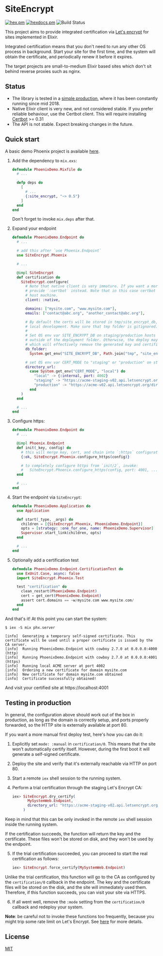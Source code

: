 # SiteEncrypt

[![hex.pm](https://img.shields.io/hexpm/v/parent.svg?style=flat-square)](https://hex.pm/packages/site_encrypt)
[![hexdocs.pm](https://img.shields.io/badge/docs-latest-green.svg?style=flat-square)](https://hexdocs.pm/site_encrypt/)
![Build Status](https://github.com/sasa1977/site_encrypt/workflows/site_encrypt/badge.svg)

This project aims to provide integrated certification via [Let's encrypt](https://letsencrypt.org/) for sites implemented in Elixir.

Integrated certification means that you don't need to run any other OS process in background. Start your site for the first time, and the system will obtain the certificate, and periodically renew it before it expires.

The target projects are small-to-medium Elixir based sites which don't sit behind reverse proxies such as nginx.

## Status

- The library is tested in a [simple production](https://www.theerlangelist.com), where it has been constantly running since mid 2018.
- Native Elixir client is very new, and not considered stable. If you prefer reliable behaviour, use the Certbot client. This will require installing [Certbot](https://certbot.eff.org/) >= 0.31
- The API is not stable. Expect breaking changes in the future.

## Quick start

A basic demo Phoenix project is available [here](https://github.com/sasa1977/site_encrypt/tree/master/demos/phoenix).

1. Add the dependency to `mix.exs`:

    ```elixir
    defmodule PhoenixDemo.Mixfile do
      # ...

      defp deps do
        [
          # ...
          {:site_encrypt, "~> 0.5"}
        ]
      end
    end
    ```

    Don't forget to invoke `mix.deps` after that.

1. Expand your endpoint

    ```elixir
    defmodule PhoenixDemo.Endpoint do
      # ...

      # add this after `use Phoenix.Endpoint`
      use SiteEncrypt.Phoenix

      # ...

      @impl SiteEncrypt
      def certification do
        SiteEncrypt.configure(
          # Note that native client is very immature. If you want a more stable behaviour, you can
          # provide `:certbot` instead. Note that in this case certbot needs to be installed on the
          # host machine.
          client: :native,

          domains: ["mysite.com", "www.mysite.com"],
          emails: ["contact@abc.org", "another_contact@abc.org"],

          # By default the certs will be stored in tmp/site_encrypt_db, which is convenient for
          # local development. Make sure that tmp folder is gitignored.
          #
          # Set OS env var SITE_ENCRYPT_DB on staging/production hosts to some absolute path
          # outside of the deployment folder. Otherwise, the deploy may delete the db_folder,
          # which will effectively remove the generated key and certificate files.
          db_folder:
            System.get_env("SITE_ENCRYPT_DB", Path.join("tmp", "site_encrypt_db")),

          # set OS env var CERT_MODE to "staging" or "production" on staging/production hosts
          directory_url:
            case System.get_env("CERT_MODE", "local") do
              "local" -> {:internal, port: 4002}
              "staging" -> "https://acme-staging-v02.api.letsencrypt.org/directory"
              "production" -> "https://acme-v02.api.letsencrypt.org/directory"
            end
        )
      end

      # ...
    end
    ```

1. Configure https:

    ```elixir
    defmodule PhoenixDemo.Endpoint do
      # ...

      @impl Phoenix.Endpoint
      def init(_key, config) do
        # this will merge key, cert, and chain into `:https` configuration from config.exs
        {:ok, SiteEncrypt.Phoenix.configure_https(config)}

        # to completely configure https from `init/2`, invoke:
        #   SiteEncrypt.Phoenix.configure_https(config, port: 4001, ...)
      end

      # ...
    end
    ```

1. Start the endpoint via `SiteEncrypt`:

    ```elixir
    defmodule PhoenixDemo.Application do
      use Application

      def start(_type, _args) do
        children = [{SiteEncrypt.Phoenix, PhoenixDemo.Endpoint}]
        opts = [strategy: :one_for_one, name: PhoenixDemo.Supervisor]
        Supervisor.start_link(children, opts)
      end

      # ...
    end
    ```

1. Optionally add a certification test

    ```elixir
    defmodule PhoenixDemo.Endpoint.CertificationTest do
      use ExUnit.Case, async: false
      import SiteEncrypt.Phoenix.Test

      test "certification" do
        clean_restart(PhoenixDemo.Endpoint)
        cert = get_cert(PhoenixDemo.Endpoint)
        assert cert.domains == ~w/mysite.com www.mysite.com/
      end
    end
    ```

And that's it! At this point you can start the system:

```text
$ iex -S mix phx.server

[info]  Generating a temporary self-signed certificate. This certificate will be used until a proper certificate is issued by the CA server.
[info]  Running PhoenixDemo.Endpoint with cowboy 2.7.0 at 0.0.0.0:4000 (http)
[info]  Running PhoenixDemo.Endpoint with cowboy 2.7.0 at 0.0.0.0:4001 (https)
[info]  Running local ACME server at port 4002
[info]  Ordering a new certificate for domain mysite.com
[info]  New certificate for domain mysite.com obtained
[info]  Certificate successfully obtained!
```

And visit your certified site at https://localhost:4001

## Testing in production

In general, the configuration above should work out of the box in production, as long as the domain is correctly setup, and ports properly forwarded, so the HTTP site is externally available at port 80.

If you want a more manual first deploy test, here's how you can do it:

1. Explicitly set `mode: :manual` in `certification/0`. This means that the site won't automatically certify itself. However, during the first boot it will generate a self-signed certificate.

2. Deploy the site and verify that it's externally reachable via HTTP on port 80.

3. Start a remote `iex` shell session to the running system.

4. Perform a trial certification through the staging Let's Encrypt CA:

    ```elixir
    iex> SiteEncrypt.dry_certify(
           MySystemWeb.Endpoint,
           directory_url: "https://acme-staging-v02.api.letsencrypt.org/directory"
         )
    ```

  Keep in mind that this can be only invoked in the remote `iex` shell session inside the running system.

  If the certification succeeds, the function will return the key and the certificate. These files won't be stored on disk, and they won't be used by the endpoint.

5. If the trial certification succeeded, you can proceed to start the real certification as follows:

    ```elixir
    iex> SiteEncrypt.force_certify(MySystemWeb.Endpoint)
    ```

  Unlike the trial certification, this function will go to the CA as configured by the `certification/0` callback in the endpoint. The key and the certificate files will be stored on the disk, and the site will immediately used them. Therefore, if this function succeeds, you can visit your site via HTTPS.

6. If all went well, remove the `:mode` setting from the `certification/0` callback and redeploy your system.

__Note__: be careful not to invoke these functions too frequently, because you might trip some rate limit on Let's Encrypt. See [here](https://letsencrypt.org/docs/rate-limits/) for more details.


## License

[MIT](./LICENSE)
